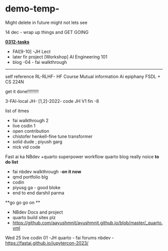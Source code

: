 # demo-temp-
Might delete in future might not lets see

14 dec - wrap up things and GET GOING 

<ins>**0312-tasks**</ins>
- FAI[9-10] -JH Lect
- later fir project [Workshop] AI Engineering 101
- blog -04 - fai walkthrough

---------------------------------------------------------------------------------------

self reference
RL-RLHF- HF Course 
Mutual information
Ai epiphany
FSDL + CS 224N


get it done!!!!!!!!!


3-FAI-local
JH- [1,2]-2022- code
JH V1 fin -8

list of itmes
- fai walkthrough 2
- live codin 1
- open contribution
- chistofer henkell-fine tune transformer
- solid dude ; piyush garg
- nick vid code

Fast ai ka NBdev +quarto superpower workflow
quarto blog really noice 
**to do list**
- fai nbdev walkthrough -**on it now**
- qmd portfolio blg
- codin
- piyusg ga - good bloke
- end to end darshil parma

**go go go on **
- NBdev Docs and project
- quarto build sites plz
- https://github.com/aayushmnit/ayushmnit.github.io/blob/master/_quarto.yml

Wed 25
live codin 01 -JH
quarto - fai forums
nbdev -https://fastai.github.io/jupytercon-2023/


